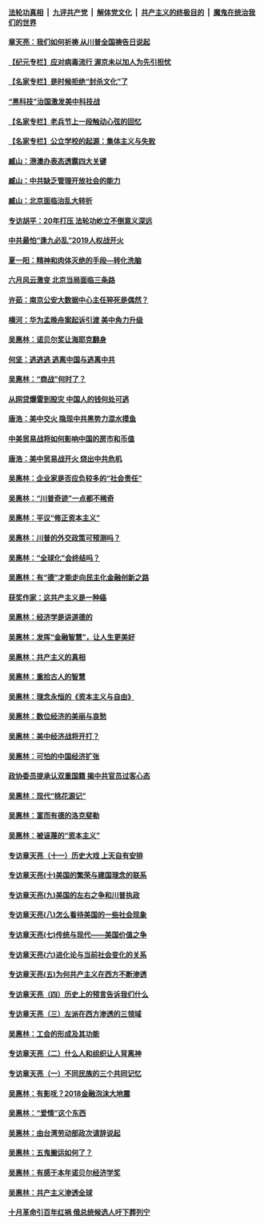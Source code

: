 ####  [法轮功真相](../../../../basic/blob/master/README.md?t=07012201) &nbsp;|&nbsp; [九评共产党](../../../../9ping.md/blob/master/README.md?t=07012201) &nbsp;|&nbsp; [解体党文化](../../../../jtdwh.md/blob/master/README.md?t=07012201)  &nbsp;|&nbsp; [共产主义的终极目的](../../../../gczydzjmd.md/blob/master/README.md?t=07012201) &nbsp;|&nbsp; [魔鬼在统治我们的世界](../../../../mgztzwmdsj.md/blob/master/README.md?t=07012201) 

#### [章天亮：我们如何祈祷 从川普全国祷告日说起](../pages/nsc423/n11944627.md?t=07012201) 

#### [【纪元专栏】应对病毒流行 渥京未以加人为先引担忧](../pages/nsc423/n11875714.md?t=07012201) 

#### [【名家专栏】是时候拒绝“封杀文化”了](../pages/nsc423/n11814093.md?t=07012201) 

#### [“黑科技”治国激发美中科技战](../pages/nsc423/n11638056.md?t=07012201) 

#### [【名家专栏】老兵节上一段触动心弦的回忆](../pages/nsc423/n11646016.md?t=07012201) 

#### [【名家专栏】公立学校的起源：集体主义与失败](../pages/nsc423/n11601833.md?t=07012201) 

#### [臧山：港澳办表态透露四大关键](../pages/nsc423/n11421628.md?t=07012201) 

#### [臧山：中共缺乏管理开放社会的能力](../pages/nsc423/n11407457.md?t=07012201) 

#### [臧山：北京面临治乱大转折](../pages/nsc423/n11406895.md?t=07012201) 

#### [专访胡平：20年打压 法轮功屹立不倒意义深远](../pages/nsc423/n11398800.md?t=07012201) 

#### [中共最怕“逢九必乱”2019人权战开火](../pages/nsc423/n11385248.md?t=07012201) 

#### [夏一阳：精神和肉体灭绝的手段—转化洗脑](../pages/nsc423/n11368250.md?t=07012201) 

#### [六月风云激变 北京当局面临三条路](../pages/nsc423/n11313668.md?t=07012201) 

#### [许茹：南京公安大数据中心主任猝死是偶然？](../pages/nsc423/n11064744.md?t=07012201) 

#### [横河：华为孟晚舟案起诉引渡 美中角力升级](../pages/nsc423/n11027230.md?t=07012201) 

#### [吴惠林：诺贝尔奖让海耶克翻身](../pages/nsc423/n10890049.md?t=07012201) 

#### [何坚：逃逃逃 逃离中国与逃离中共](../pages/nsc423/n10592891.md?t=07012201) 

#### [吴惠林：“商战”何时了？](../pages/nsc423/n10573558.md?t=07012201) 

#### [从网贷爆雷到股灾 中国人的钱何处可逃](../pages/nsc423/n10572800.md?t=07012201) 

#### [唐浩：美中交火 隐现中共黑势力混水摸鱼](../pages/nsc423/n10544040.md?t=07012201) 

#### [中美贸易战将如何影响中国的房市和币值](../pages/nsc423/n10543697.md?t=07012201) 

#### [唐浩：美中贸易战开火 烧出中共危机](../pages/nsc423/n10540126.md?t=07012201) 

#### [吴惠林：企业家是否应负较多的“社会责任”](../pages/nsc423/n10535022.md?t=07012201) 

#### [吴惠林：“川普奇迹”一点都不稀奇](../pages/nsc423/n10512808.md?t=07012201) 

#### [吴惠林：平议“修正资本主义”](../pages/nsc423/n10495724.md?t=07012201) 

#### [吴惠林：川普的外交政策可预测吗？](../pages/nsc423/n10462387.md?t=07012201) 

#### [吴惠林：“全球化”会终结吗？](../pages/nsc423/n10452838.md?t=07012201) 

#### [吴惠林：有“德”才能走向民主化金融创新之路](../pages/nsc423/n10432292.md?t=07012201) 

#### [获奖作家：这共产主义是一种癌](../pages/nsc423/n10431541.md?t=07012201) 

#### [吴惠林：经济学是讲道德的](../pages/nsc423/n10398014.md?t=07012201) 

#### [吴惠林：发挥“金融智慧”，让人生更美好](../pages/nsc423/n10375019.md?t=07012201) 

#### [吴惠林：共产主义的真相](../pages/nsc423/n10351394.md?t=07012201) 

#### [吴惠林：重拾古人的智慧](../pages/nsc423/n10337691.md?t=07012201) 

#### [吴惠林：理念永恒的《资本主义与自由》](../pages/nsc423/n10316274.md?t=07012201) 

#### [吴惠林：数位经济的美丽与哀愁](../pages/nsc423/n10292946.md?t=07012201) 

#### [吴惠林：美中经济战将开打？](../pages/nsc423/n10258825.md?t=07012201) 

#### [吴惠林：可怕的中国经济扩张](../pages/nsc423/n10219147.md?t=07012201) 

#### [政协委员提承认双重国籍 揭中共官员过客心态](../pages/nsc423/n10208809.md?t=07012201) 

#### [吴惠林：现代“桃花源记”](../pages/nsc423/n10185234.md?t=07012201) 

#### [吴惠林：富而有德的洛克斐勒](../pages/nsc423/n10142264.md?t=07012201) 

#### [吴惠林：被诬蔑的“资本主义”](../pages/nsc423/n10124816.md?t=07012201) 

#### [专访章天亮（十一）历史大戏 上天自有安排](../pages/nsc423/n10094905.md?t=07012201) 

#### [专访章天亮(十)美国的繁荣与建国理念的联系](../pages/nsc423/n10094899.md?t=07012201) 

#### [专访章天亮(九)美国的左右之争和川普执政](../pages/nsc423/n10094889.md?t=07012201) 

#### [专访章天亮(八)怎么看待美国的一些社会现象](../pages/nsc423/n10094857.md?t=07012201) 

#### [专访章天亮(七)传统与现代——美国价值之争](../pages/nsc423/n10093140.md?t=07012201) 

#### [专访章天亮(六)进化论与当前社会变化的关系](../pages/nsc423/n10092036.md?t=07012201) 

#### [专访章天亮(五)为何共产主义在西方不断渗透](../pages/nsc423/n10083620.md?t=07012201) 

#### [专访章天亮（四）历史上的预言告诉我们什么](../pages/nsc423/n10083606.md?t=07012201) 

#### [专访章天亮（三）左派在西方渗透的三领域](../pages/nsc423/n10081115.md?t=07012201) 

#### [吴惠林：工会的形成及其功能](../pages/nsc423/n10080633.md?t=07012201) 

#### [专访章天亮（二）什么人和组织让人背离神](../pages/nsc423/n10076637.md?t=07012201) 

#### [专访章天亮（一）不同民族的三个共同记忆](../pages/nsc423/n10074188.md?t=07012201) 

#### [吴惠林：有影呒？2018金融泡沫大地震](../pages/nsc423/n10040534.md?t=07012201) 

#### [吴惠林：“爱情”这个东西](../pages/nsc423/n10019423.md?t=07012201) 

#### [吴惠林：由台湾劳动部政次请辞说起](../pages/nsc423/n9979679.md?t=07012201) 

#### [吴惠林：五鬼搬运如何了？](../pages/nsc423/n9925338.md?t=07012201) 

#### [吴惠林：有感于本年诺贝尔经济学奖](../pages/nsc423/n9871883.md?t=07012201) 

#### [吴惠林：共产主义渗透全球](../pages/nsc423/n9812748.md?t=07012201) 

#### [十月革命引百年红祸 俄总统候选人吁下葬列宁](../pages/nsc423/n9810182.md?t=07012201) 

